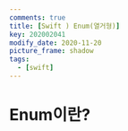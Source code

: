 ```yaml
---
comments: true
title: [Swift ) Enum(열거형)]
key: 202002041
modify_date: 2020-11-20
picture_frame: shadow
tags:
  - [swift]
---
```

 
# Enum이란?
 

 

